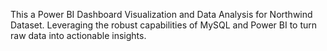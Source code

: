 This a Power BI Dashboard Visualization and Data Analysis for Northwind Dataset.
Leveraging the robust capabilities of MySQL and Power BI to turn raw data into actionable insights.
